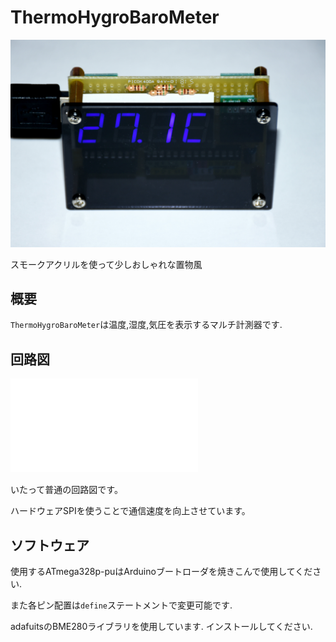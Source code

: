 # ThermoHygroBaroMeter
![ThermoHygroBaroMeter](/image/DSC_0850.jpg "温湿度気圧計")

スモークアクリルを使って少しおしゃれな置物風

## 概要
`ThermoHygroBaroMeter`は温度,湿度,気圧を表示するマルチ計測器です.

## 回路図
![ThermoHygorBaroMeterCircuit](/image/ThermoHygorBaroMeter.pdf "回路図")

いたって普通の回路図です。

ハードウェアSPIを使うことで通信速度を向上させています。

## ソフトウェア
使用するATmega328p-puはArduinoブートローダを焼きこんで使用してください.

また各ピン配置は` define `ステートメントで変更可能です.

adafuitsのBME280ライブラリを使用しています. インストールしてください.
